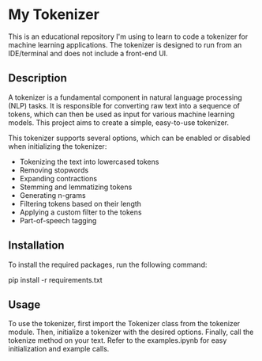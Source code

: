 # My Tokenizer

This is an educational repository I'm using to learn to code a tokenizer for machine learning applications. The tokenizer is designed to run from an IDE/terminal and does not include a front-end UI.

## Description

A tokenizer is a fundamental component in natural language processing (NLP) tasks. It is responsible for converting raw text into a sequence of tokens, which can then be used as input for various machine learning models. This project aims to create a simple, easy-to-use tokenizer.

This tokenizer supports several options, which can be enabled or disabled when initializing the tokenizer:

- Tokenizing the text into lowercased tokens
- Removing stopwords
- Expanding contractions
- Stemming and lemmatizing tokens
- Generating n-grams
- Filtering tokens based on their length
- Applying a custom filter to the tokens
- Part-of-speech tagging

## Installation

To install the required packages, run the following command:

pip install -r requirements.txt

## Usage

To use the tokenizer, first import the Tokenizer class from the tokenizer module. Then, initialize a tokenizer with the desired options. Finally, call the tokenize method on your text. Refer to the examples.ipynb for easy initialization and example calls.